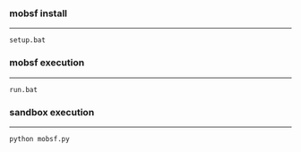 ### mobsf install
---
`setup.bat`

### mobsf execution
---
`run.bat`

### sandbox execution
---
`python mobsf.py`
